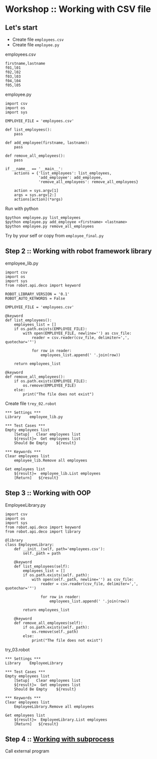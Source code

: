 # Workshop :: Working with CSV file

## Let's start
* Create file `employees.csv`
* Create file `employee.py`

employees.csv
```
firstname,lastname
f01,l01
f02,l02
f03,l03
f04,l04
f05,l05
```

employee.py
```
import csv
import os
import sys

EMPLOYEE_FILE = 'employees.csv'

def list_employees():
    pass

def add_employee(firstname, lastname):
    pass

def remove_all_employees():
    pass

if __name__ == '__main__':
    actions = {'list_employees': list_employees,
               'add_employee': add_employee,
               'remove_all_employees': remove_all_employees}

    action = sys.argv[1]
    args = sys.argv[2:]
    actions[action](*args)
```

Run with python
```
$python employee.py list_employees
$python employee.py add_employee <firstname> <lastname>
$python employee.py remove_all_employees
```

Try by your self or copy from `employee_final.py`


## Step 2 :: Working with robot framework library

employee_lib.py
```
import csv
import os
import sys
from robot.api.deco import keyword

ROBOT_LIBRARY_VERSION = '0.1'
ROBOT_AUTO_KEYWORDS = False

EMPLOYEE_FILE = 'employees.csv'

@keyword
def list_employees():
    employees_list = []
    if os.path.exists(EMPLOYEE_FILE):
        with open(EMPLOYEE_FILE, newline='') as csv_file:
            reader = csv.reader(csv_file, delimiter=',', quotechar='"')

            for row in reader:
                employees_list.append(' '.join(row))

    return employees_list

@keyword
def remove_all_employees():
    if os.path.exists(EMPLOYEE_FILE):
        os.remove(EMPLOYEE_FILE)
    else:
        print("The file does not exist")
```

Create file `trey_02.robot`
```
*** Settings ***
Library    employee_lib.py

*** Test Cases ***
Empty employees list
    [Setup]   Clear employees list
    ${result}=  Get employees list
    Should Be Empty    ${result}

*** Keywords ***
Clear employees list
    employee_lib.Remove all employees

Get employees list
    ${result}=  employee_lib.List employees
    [Return]   ${result}
```

## Step 3 :: Working with OOP

EmployeeLibrary.py
```
import csv
import os
import sys
from robot.api.deco import keyword
from robot.api.deco import library

@library
class EmployeeLibrary:
    def __init__(self, path='employees.csv'):
        self._path = path

    @keyword
    def list_employees(self):
        employees_list = []
        if os.path.exists(self._path):
            with open(self._path, newline='') as csv_file:
                reader = csv.reader(csv_file, delimiter=',', quotechar='"')

                for row in reader:
                    employees_list.append(' '.join(row))

        return employees_list

    @keyword
    def remove_all_employees(self):
        if os.path.exists(self._path):
            os.remove(self._path)
        else:
            print("The file does not exist")
```

try_03.robot
```
*** Settings ***
Library    EmployeeLibrary

*** Test Cases ***
Empty employees list
    [Setup]   Clear employees list
    ${result}=  Get employees list
    Should Be Empty    ${result}

*** Keywords ***
Clear employees list
    EmployeeLibrary.Remove all employees

Get employees list
    ${result}=  EmployeeLibrary.List employees
    [Return]   ${result}
```

## Step 4 :: [Working with subprocess](https://github.com/up1/course-advance-robotframework/tree/master/workshop/csv-subprocess)
Call external program